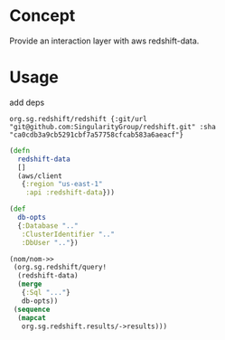 # Concept

Provide an interaction layer with aws redshift-data.

# Usage

add deps

```edn
org.sg.redshift/redshift {:git/url "git@github.com:SingularityGroup/redshift.git" :sha "ca0cdb3a9cb5291cbf7a57758cfcab583a6aeacf"}
```


```clojure
(defn
  redshift-data
  []
  (aws/client
   {:region "us-east-1"
    :api :redshift-data}))

(def
  db-opts
  {:Database ".."
   :ClusterIdentifier ".."
   :DbUser ".."})

(nom/nom->>
 (org.sg.redshift/query!
  (redshift-data)
  (merge
   {:Sql "..."}
   db-opts))
 (sequence
  (mapcat
   org.sg.redshift.results/->results)))
```
